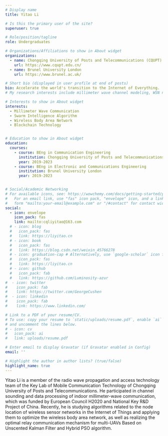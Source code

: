```yaml
---
# Display name
title: Yitao Li

# Is this the primary user of the site?
superuser: true

# Role/position/tagline
role: Undergraduates

# Organizations/Affiliations to show in About widget
organizations:
  - name: Chongqing University of Posts and Telecommunications (CQUPT)
    url: https://www.cqupt.edu.cn/
  - name: Brunel University London
    url: https://www.brunel.ac.uk/

# Short bio (displayed in user profile at end of posts)
bio: Accelerate the world's transition to the Internet of Everything.
# My research interests include millimeter wave channel modeling, WSN nodes positioning and swarm intelligence algorithm.

# Interests to show in About widget
interests:
  - Millimeter Wave Communication
  - Swarm Intelligence Algorithm
  - Wireless Body Area Network
  - Blockchain Technology


# Education to show in About widget
education:
  courses:
    - course: BEng in Communication Engineering
      institution: Chongqing University of Posts and Telecommunications (CQUPT)
      year: 2019-2023
    - course: BEng in Electronic and Communications Engineering
      institution: Brunel University London
      year: 2019-2023


# Social/Academic Networking
# For available icons, see: https://wowchemy.com/docs/getting-started/page-builder/#icons
#   For an email link, use "fas" icon pack, "envelope" icon, and a link in the
#   form "mailto:your-email@example.com" or "/#contact" for contact widget.
social:
  - icon: envelope
    icon_pack: fas
    link: mailto:cqliyitao@163.com
  # - icon: blog
  #   icon_pack: fas
  #   link: https://liyitao.cn
  # - icon: book
  #   icon_pack: fas
  #   link: https://blog.csdn.net/weixin_45766278
  # - icon: graduation-cap # Alternatively, use `google-scholar` icon from `ai` icon pack
  #   icon_pack: fas
  #   link: https://liyitao.cn
  # - icon: github
  #   icon_pack: fab
  #   link: https://github.com/Luminosity-azur
#  - icon: twitter
#    icon_pack: fab
#    link: https://twitter.com/GeorgeCushen
#  - icon: linkedin
#    icon_pack: fab
#    link: https://www.linkedin.com/

# Link to a PDF of your resume/CV.
# To use: copy your resume to `static/uploads/resume.pdf`, enable `ai` icons in `params.toml`,
# and uncomment the lines below.
# - icon: cv
#   icon_pack: ai
#   link: uploads/resume.pdf

# Enter email to display Gravatar (if Gravatar enabled in Config)
email: ''

# Highlight the author in author lists? (true/false)
highlight_name: true
---
```


Yitao Li is a member of the radio wave propagation and access technology team of the Key Lab of Mobile Communication Technology of Chongqing University of Posts and Telecommunications. He participated in channel sounding and data processing of indoor millimeter-wave communication, which was funded by European Council H2020 and National Key R&D Project of China. Recently, he is studying algorithms related to the node location of wireless sensor networks in the Internet of Things and applying them to optimize the wireless body area network, as well as realizing the optimal relay communication mechanism for multi-UAVs Based on Unscented Kalman Filter and Hybrid PSO algorithm.

<!-- In addition, he served as the student representative for CQUPT and Brunel, providing advice on teaching activities. -->

<!-- {{< icon name="download" pack="fas" >}} Download my {{< staticref "uploads/demo_resume.pdf" "newtab" >}}resumé{{< /staticref >}}. -->
